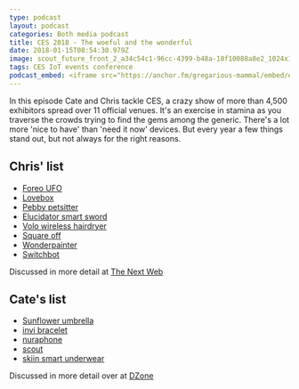 ```yaml
---
type: podcast
layout: podcast
categories: Both media podcast
title: CES 2018 - The woeful and the wonderful
date: 2018-01-15T08:54:30.979Z
image: scout_future_front_2_a34c54c1-96cc-4399-b48a-18f10088a8e2_1024x1024.jpg
tags: CES IoT events conference
podcast_embed: <iframe src="https://anchor.fm/gregarious-mammal/embed/episodes/CES-2018---The-woeful-and-the-wonderful-e14p60" height="102px" width="400px" frameborder="0" scrolling="no"></iframe>
---
```


In this episode Cate and Chris tackle CES, a crazy show of more than 4,500 exhibitors spread over 11 official venues. It's an exercise in stamina as you traverse the crowds trying to find the gems among the generic. There's a lot more 'nice to have' than 'need it now' devices. But every year a few things stand out, but not always for the right reasons.

## Chris' list

-   [Foreo UFO](https://www.kickstarter.com/projects/1783400091/ufo-beauty-tech-revolutionizes-face-masks-in-90-se/description)
-   [Lovebox](https://www.lovebox.love/)
-   [Pebby petsitter](https://www.getpebby.com/)
-   [Elucidator smart sword](https://sao.cerevo.com/en/elucidator/)
-   [Volo wireless hairdryer](https://volobeauty.com/)
-   [Square off](https://squareoffnow.com/)
-   [Wonderpainter](https://www.wonderpainter.net/)
-   [Switchbot](https://www.switch-bot.com/)

Discussed in more detail at [The Next Web](https://thenextweb.com/contributors/2018/01/12/wild-weird-wonderful-ces-2018/)

## Cate's list

-   [Sunflower umbrella](https://shadecraft.com/sunflower-v2/)
-   [invi bracelet](https://invi.world/)
-   [nuraphone](https://eu.nuraphone.com/products/nuraphone)
-   [scout](https://cognitoys.com/collections/all/products/scout)
-   [skiin smart underwear](https://skiin.com/technology/)

Discussed in more detail over at [DZone](https://dzone.com/users/2974561/catelawrence.html)
